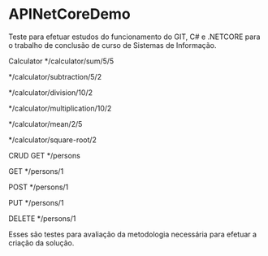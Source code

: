 # APINetCoreDemo
Teste para efetuar estudos do funcionamento do GIT, C# e .NETCORE para o trabalho de conclusão de curso de Sistemas de Informação.

Calculator
*/calculator/sum/5/5

*/calculator/subtraction/5/2

*/calculator/division/10/2

*/calculator/multiplication/10/2

*/calculator/mean/2/5

*/calculator/square-root/2

CRUD
GET */persons

GET */persons/1

POST */persons/1

PUT */persons/1

DELETE */persons/1

Esses são testes para avaliação da metodologia necessária para efetuar a criação da solução.
